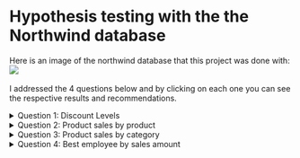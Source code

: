 # Hypothesis testing with the the Northwind database

Here is an image of the northwind database that this project was done with:
![](Northwind_ERD.png)

I addressed the 4 questions below and by clicking on each one you can see the respective results and recommendations.  

<details><summary>Question 1: Discount Levels</summary>
    
## Question 1
Does discount amount have a statistically significant effect on the quantity of a product in an order? If so, at what level(s) of discount?

Null Hypothosis: Discount does not affect quantity of product ordered
Alternative Hypthosis: Discount does effect the quantity of product ordered
Alpha: .05
### Results
**We can reject the null hypothosis** only with discounts of .01-.06, .15, .2 and .25 while with a 10% discount **we can not reject the null hypothosis** that it is not better then not having a discount
### Recommendations
I can recommend using .05%, .15%, .2% and .25% as discount amounts to try and drive sales.
.05% discounts have a smaller but still statistically significant effect, while .15-.25% discounts have a bigger effect.
I would also suggest further work looking into 10% discounts to see if more can be found out about it
</details>
  
<details><summary>Question 2: Product sales by product</summary>
    
## Question 2
Which product sells the best per order? Also which are the top 5 products sold per order?

H0 = all quantity of each product sold per order, means are equal
Ha = all quantity of each product sold per order, means are not equal
alpha = .05
### Results
**We can reject the null hypothesis in general.**  
To figure out which product sells the best:  
The only one that seems to be better then the others with a power signifigance over 80 is the product number 60, which as can be seen below has the highest total ordered and the highest mean per order.
16 and 31 may also be good ones, the power on them is in the 70's, the signifigance is all with at least 95% signifigance
### Recommendations
I would suggest the company focus on 60,16 and 31 as they seem to be the best preforming

I also would suggest further work in looking into the other products on these 2 lists as well

<img src='https://github.com/lraichik/dsc-mod-3-project-online-ds-ft-051319/blob/master/Best_mean_quantity.jpg'>

</details>
  
<details><summary>Question 3: Product sales by category</summary>
    
## Question 3
Are any categories changing in sales from month to month?

H0 = each category sold same quantity’s per month
Ha = each category sold different quantity’s per month
alpha = .05
### Results
**We can reject the null hypothesis in general.**  
To figure out which product category sells the best:  
It appears p1, p3, p4 and p8 are the ones that have the most positive change, this also shows on the graph below as the 4 that have a more positive rate of change

<img src='https://github.com/lraichik/dsc-mod-3-project-online-ds-ft-051319/blob/master/cat_graph.jpg'>

### Recommendations
I would suggest focusing on seeing what other products can be sold in categories 1,3,4,8 and at the same time try to get better at selling in the other categories 2,5,6,7

</details>
  
<details><summary>Question 4: Best employee by sales amount</summary>
    
## Question 4
Which employees sell the most, by dollar amount?

HO = All employees mean per sale is the same
Ha = Employees mean per sale is different
Alpha = .05
### Results
**We can reject the null hypothesis in general. However, we can not reject the null hypothesis with regards to which empoloyee is the best.**
There does not seem to be a best employee based on the p-values and the power levels as well as the small effect sizes.

### Recommendations
There does not seem to be a best employee based on the p-values and the power levels as well as the small effect sizes.
This is even though the prior ANOVA test showed that they do have differeneces in means.
I can not make any recommendations based on this information except to try and do further work into this with a different testing method as there seems to be differences that I may not have been able to figure out with hypothosis testing.

</details>